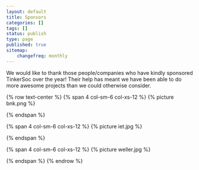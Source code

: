 ```yaml
---
layout: default 
title: Sponsors
categories: []
tags: []
status: publish
type: page
published: true
sitemap:
    changefreq: monthly
---
```

We would like to thank those people/companies who have kindly sponsored TinkerSoc over the year! Their help has meant we have been able to do more awesome projects than we could otherwise consider.

{% row text-center %}
{% span 4 col-sm-6 col-xs-12 %}
{% picture bnk.png %}
<!-- col1 -->
{% endspan %}

{% span 4 col-sm-6 col-xs-12 %}
{% picture iet.jpg %}
<!-- col2 -->
{% endspan %}

{% span 4 col-sm-6 col-xs-12 %}
{% picture weller.jpg %}
<!-- col2 -->
{% endspan %}
{% endrow %}

